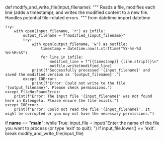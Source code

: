 def modify_and_write_file(input_filename):
    """
    Reads a file, modifies each line (adds a timestamp), and writes the modified
    content to a new file. Handles potential file-related errors.
    """
    from datetime import datetime

    try:
        with open(input_filename, 'r') as infile:
            output_filename = f"modified_{input_filename}"
            try:
                with open(output_filename, 'w') as outfile:
                    timestamp = datetime.now().strftime("%Y-%m-%d %H:%M:%S")
                    for line in infile:
                        modified_line = f"[{timestamp}] {line.strip()}\n"
                        outfile.write(modified_line)
                print(f"Successfully processed '{input_filename}' and saved the modified version as '{output_filename}'.")
            except IOError:
                print(f"Error: Could not write to the file '{output_filename}'. Please check permissions.")
    except FileNotFoundError:
        print(f"Error: The input file '{input_filename}' was not found here in Kitengela. Please ensure the file exists.")
    except IOError:
        print(f"Error: Could not read the file '{input_filename}'. It might be corrupted or you may not have the necessary permissions.")

if __name__ == "__main__":
    while True:
        input_file = input("Enter the name of the file you want to process (or type 'exit' to quit): ")
        if input_file.lower() == 'exit':
            break
        modify_and_write_file(input_file)
